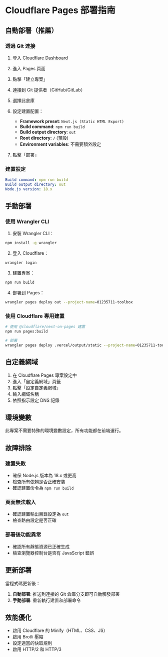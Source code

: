 # Cloudflare Pages 部署指南

## 自動部署（推薦）

### 透過 Git 連接

1. 登入 [Cloudflare Dashboard](https://dash.cloudflare.com/)
2. 進入 Pages 頁面
3. 點擊「建立專案」
4. 連接到 Git 提供者（GitHub/GitLab）
5. 選擇此倉庫
6. 設定建置配置：
   - **Framework preset**: `Next.js (Static HTML Export)`
   - **Build command**: `npm run build`
   - **Build output directory**: `out`
   - **Root directory**: `/` (預設)
   - **Environment variables**: 不需要額外設定

7. 點擊「部署」

### 建置設定

```yaml
Build command: npm run build
Build output directory: out
Node.js version: 18.x
```

## 手動部署

### 使用 Wrangler CLI

1. 安裝 Wrangler CLI：
```bash
npm install -g wrangler
```

2. 登入 Cloudflare：
```bash
wrangler login
```

3. 建置專案：
```bash
npm run build
```

4. 部署到 Pages：
```bash
wrangler pages deploy out --project-name=01235711-toolbox
```

### 使用 Cloudflare 專用建置

```bash
# 使用 @cloudflare/next-on-pages 建置
npm run pages:build

# 部署
wrangler pages deploy .vercel/output/static --project-name=01235711-toolbox
```

## 自定義網域

1. 在 Cloudflare Pages 專案設定中
2. 進入「自定義網域」頁籤
3. 點擊「設定自定義網域」
4. 輸入網域名稱
5. 依照指示設定 DNS 記錄

## 環境變數

此專案不需要特殊的環境變數設定，所有功能都在前端運行。

## 故障排除

### 建置失敗
- 確保 Node.js 版本為 18.x 或更高
- 檢查所有依賴是否正確安裝
- 確認建置命令為 `npm run build`

### 頁面無法載入
- 確認建置輸出目錄設定為 `out`
- 檢查路由設定是否正確

### 部署後功能異常
- 確認所有靜態資源已正確生成
- 檢查瀏覽器控制台是否有 JavaScript 錯誤

## 更新部署

當程式碼更新後：

1. **自動部署**: 推送到連接的 Git 倉庫分支即可自動觸發部署
2. **手動部署**: 重新執行建置和部署命令

## 效能優化

- 啟用 Cloudflare 的 Minify（HTML、CSS、JS）
- 啟用 Brotli 壓縮
- 設定適當的快取規則
- 啟用 HTTP/2 和 HTTP/3 